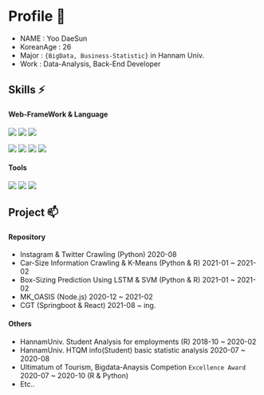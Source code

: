 # Profile 👋
- NAME : Yoo DaeSun
- KoreanAge : 26
- Major : `{BigData, Business-Statistic}` in Hannam Univ.
- Work : Data-Analysis, Back-End Developer 

## Skills ⚡
#### Web-FrameWork & Language
<img src="https://img.shields.io/badge/Node.js-3DDC84?style=flat&logo=Node.js&logoColor=white"/> <img src="https://img.shields.io/badge/SpringBoot-6DB33F?style=flat&logo=Springboot&logoColor=Green&color=white"/>
<img src="https://img.shields.io/badge/React-3DDC84?style=flat&logo=React&logoColor=skyblue&color=darkblue"/>

<img src="https://img.shields.io/badge/JAVA-3DDC84?style=flat&logo=java&logoColor=red&color=white"/> <img src="https://img.shields.io/badge/JS-3DDC84?style=flat&logo=JavaScript&logoColor=blue&color=white"/> <img src="https://img.shields.io/badge/Python-3DDC84?style=flat&logo=Python&logoColor=blue-yellow&color=white"/> <img src="https://img.shields.io/badge/R-3DDC84?style=flat&logo=R&logoColor=blue&color=white"/>  

#### Tools
<img src="https://img.shields.io/badge/VSC-3DDC84?style=flat&logo=VisualStudioCode&logoColor=blue&color=white"/> <img src="https://img.shields.io/badge/AWS-6DB33F?style=flat&logo=amazonAWS&logoColor=black&color=white"/>
<img src="https://img.shields.io/badge/Github-3DDC84?style=flat-square&logo=Github&logoColor=white&color=purple"/>



## Project 📫
#### Repository
- Instagram & Twitter Crawling (Python) 2020-08
- Car-Size Information Crawling & K-Means (Python & R) 2021-01 ~ 2021-02
- Box-Sizing Prediction Using LSTM & SVM (Python & R) 2021-01 ~ 2021-02
- MK_OASIS (Node.js) 2020-12 ~ 2021-02
- CGT (Springboot & React) 2021-08 ~ ing.

#### Others
- HannamUniv. Student Analysis for employments (R) 2018-10 ~ 2020-02
- HannamUniv. HTQM info(Student) basic statistic analysis 2020-07 ~ 2020-08
- Ultimatum of Tourism, Bigdata-Anaysis Competion `Excellence Award` 2020-07 ~ 2020-10 (R & Python)
- Etc.. 
